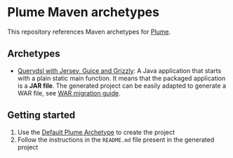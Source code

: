 Plume Maven archetypes
======================

This repository references Maven archetypes for [Plume](https://github.com/Coreoz/Plume).

Archetypes
----------

- [Querydsl with Jersey, Guice and Grizzly](plume-archetype-querydsl-jersey-guice-grizzly/): A Java application that starts with a plain static main function. It means that the packaged application is a **JAR file**. The generated project can be easily adapted to generate a WAR file, see [WAR migration guide](plume-archetype-querydsl-jersey-guice).

Getting started
---------------

1. Use the [Default Plume Archetype](plume-archetype-querydsl-jersey-guice-grizzly/) to create the project
2. Follow the instructions in the `README.md` file present in the generated project
